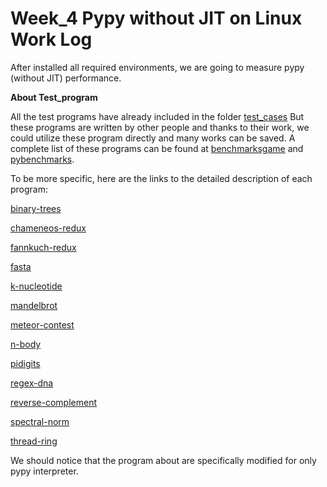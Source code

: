 # Week_4 Pypy without JIT on Linux Work Log

After installed all required environments, we are going to measure pypy (without JIT) performance.

**About Test_program**

All the test programs have already included in the folder [test_cases](./test_cases)
But these programs are written by other people and thanks to their work, we could utilize these program directly and many works can be saved.
A complete list of these programs can be found at [benchmarksgame](https://benchmarksgame-team.pages.debian.net/benchmarksgame/measurements/python3.html) and [pybenchmarks](https://pybenchmarks.org/u64q/python.php).

To be more specific, here are the links to the detailed description of each program:

[binary-trees](https://pybenchmarks.org/u64q/benchmark.php?test=binarytrees&lang=python&id=1&data=u64q)

[chameneos-redux](https://pybenchmarks.org/u64q/program.php?test=chameneosredux&lang=python&id=1)

[fannkuch-redux](https://pybenchmarks.org/u64q/benchmark.php?test=fannkuchredux&lang=python&id=1&data=u64q)

[fasta](https://pybenchmarks.org/u64q/benchmark.php?test=fasta&lang=python&id=1&data=u64q)

[k-nucleotide](https://pybenchmarks.org/u64q/program.php?test=knucleotide&lang=python&id=1)

[mandelbrot](https://benchmarksgame-team.pages.debian.net/benchmarksgame/program/mandelbrot-python3-7.html)

[meteor-contest](https://pybenchmarks.org/u64q/program.php?test=meteor&lang=pypy&id=3)

[n-body](https://pybenchmarks.org/u64q/program.php?test=nbody&lang=pypy&id=1)

[pidigits](https://pybenchmarks.org/u64q/benchmark.php?test=pidigits&lang=pypy&data=u64q)

[regex-dna](https://pybenchmarks.org/u64q/program.php?test=regexdna&lang=pypy&id=5)

[reverse-complement](https://pybenchmarks.org/u64q/benchmark.php?test=revcomp&lang=pypy&id=3&data=u64q)

[spectral-norm](https://pybenchmarks.org/u64q/program.php?test=spectralnorm&lang=pypy&id=8)

[thread-ring](https://pybenchmarks.org/u64q/program.php?test=threadring&lang=pypy&id=1)

We should notice that the program about are specifically modified for only pypy interpreter.
